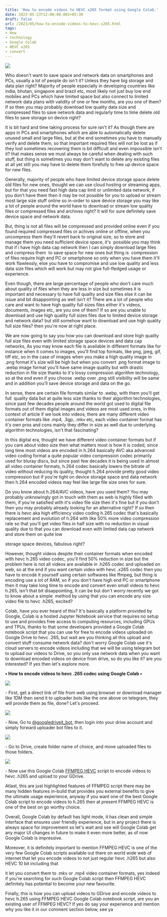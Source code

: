 ```yaml
---
title: 'How to encode videos to HEVC x265 format using Google Colab.'
date: 2023-05-23T12:00:00.001+05:30
draft: false
url: /2023/05/how-to-encode-videos-to-hevc-x265.html
tags: 
- How
- technology
- Google Colab
- HEVC x265
- convert
---
```


 [![](https://blogger.googleusercontent.com/img/a/AVvXsEgJfwATXg6WSJaCjm1PPVJcwBG6eBxs2bbcbC62Xp1UnAqA2itDj8yRRYvZaoKL35PGUA8YI1eFvC-eBrQN3gznXzIuyR70a7H1pJ1hvtM-kFHPogBd9fTuwwBORHneNRn_tcn1PsNMBuThdmOhQzfoeNbSbetrT5-U5lhzXe2CFAEY3QUopRBwSatiIhP7)](https://blogger.googleusercontent.com/img/a/AVvXsEgJfwATXg6WSJaCjm1PPVJcwBG6eBxs2bbcbC62Xp1UnAqA2itDj8yRRYvZaoKL35PGUA8YI1eFvC-eBrQN3gznXzIuyR70a7H1pJ1hvtM-kFHPogBd9fTuwwBORHneNRn_tcn1PsNMBuThdmOhQzfoeNbSbetrT5-U5lhzXe2CFAEY3QUopRBwSatiIhP7) 

  

Who doesn't want to save space and network data on smartphones and PCs, usually a lot of people do isn't it? Unless they have big storage and data plan right? Majority of people especially in developing countries like india, bhutan, singapore and brazil etc, most likely not just buy low end mobiles and PCs which have limited space but also connect to limited network data plans with validity of one or few months, are you one of them? If so then you may probably download low quality data size and compressed files to save network data and regularly time to time delete old files to save storage on device right? 

  

It is bit hard and time taking process for sure isn't it? As though there are apps in PCs and smartphones which are able to automatically delete unused small and large files, but at the end sometimes you have to manually verify and delete them, so that important required files will not be lost as if they lost sometimes recovering them is bit difficult and even impossible isn't it? that makes sense we must always be careful when dealing with such stuff, but thing is sometimes you may don't want to delete any existing files at all yet still you may have to delete them forefully to free up device space for new files.

  

Generally, majority of people who have limited device storage space delete old files for new ones, thought we can use cloud hosting or streaming apps, but for that you need fast high data cap limit or unlimited data network, if you don't have them then it may be not possible for you to upload or stream most large size stuff online so in-order to save device storage you may like a lot of people around the world have to download or stream low quality files or compressed files and archives right? It will for sure definitely save device space and network data.

  

But, thing is not all files will be compressed and provided online even if you found required compressed files or achives online or offline, when you uncompress them they'll revert back to original size, so to store and manage them you need sufficient device space, it's  possible you may think that if i have high data cap network then I can simply download large files and compress them  to save space for new ones but thing is  compression of files require high end PC or smartphone so only when you have them it'll work flawlessly, else you have to compromise and use low quality and less data size files which will work but may not give full-fledged usage or experience.

  

Even though, there are large percentage of people who don't care much about quality of files when they are less in size but sometimes it is important and necessary to have full quality and size files else it can be issue and bit disappointing as well isn't it? There are a lot of people who care and want to have high quality full sizes files either it's videos, documents, images etc, are you one of them? If so are you unable to download and use high quality full sizes files due to limited device storage and network data? but still somehow want to download and use high quality full size files? then you're now at right place.

  

We are now going to say you how you can download and store high quality full size files even with limited storage space devices and data cap networks, As you may know each file is available in different formats like for instance when it comes to images, you'll find top formats, like png, jpeg, gif, tiff etc, so in the case of images when you make a high quality image in .png format it's size will be high but when you convert .png format image to .webp image format you'll have same image quality but with drastic reduction in file size thanks to it's lossy compression algorithm technology, so at the end even if you choose .webp over .png still visibility will be same and in addition you'll save device storage and data on the go.

  

In sense, there are certain file formats similar to .webp, with them you'll get full  quality data but at quite less size thanks to their algorithm technologies, since past few decades people around the world got used to digital file formats out of them digital images and videos are most used ones, in this context of article if we look into videos, there are many different video container formats like .mp4, .3gp, .mkv etc, each video container format has it's own pros and cons mainly they differ in size as well due to underlying algorithm technologies, isn't that fascinating?

  

In this digital era, thought we have different video container formats but if you care about video size then what matters most is how it is coded, since long time most videos are encoded in h.264 basically AVC aka advanced video coding format a quite popular video compression codec primarily used for bluray discs, but since past few decades it is being used in almost all video container formats, h.264 codec basically lowers the bitrate of video without reducing its quality, thought h.264 provide pretty good video compression but if you're tight on device storage space and data network then h.264 encoded videos may feel like large file size ones for sure.

  

Do you know about h.264/AVC videos, have you used them? You may probably unknowingly got in touch with them as web is highly filled with them, if you're satisfied with it's video file size then it's fine but if you don't then you may probably already looking for an alternative right? If so then there is hevc aka high efficiency video coding h.265 codec that's basically replacement and evolution of h.264 with like 50% more video compression rate so that you'll get video files in half size with no reduction in visual quality due to that you can download even with limited data cap network and store them on quite low

storage space devices, fabulous right?  

  

However, thought videos despite their container formats when encoded with hevc h.265 video codec, you'll find 50% reduction in size but the problem here is not all videos are available in .h265 codec and uploaded on web, so at the end if you want certain video with hevc .x265 codec then you have to encode it yourself using certain softwares like ffmpeg, but thing is encoding use a lot of RAM, so if you don't have high end PC or smartphone then it may take long time to encode and convert even small videos to hevc h.265, isn't that bit disappointing, It can be but don't worry recently we got to know about a simple  method by using that you can encode any size video file to hevc .h265, excited?

  

Colab, have you ever heard of this? It's basically a platform provided by Google, Colab is a hosted Jupyter Notebook service that requires no setup to use and provides free access to computing resources, including GPUs and TPUs, thanks to that some developers provided a Google Colab notebook script that you can use for free to encode videos uploaded on Google Drive to hevc .265, but wait are you thinking all this upload and convert stuff consume network data? don't worry Google Colab use it's cloud servers to encode videos including that we will be using telegram bot to upload our videos to Drive, so you only use network data when you want to download encoded videos on device from drive, so do you like it? are you interested? If yes then let's explore more.

  

**• How to encode videos to hevc .265 codec using Google Colab •**

 **[![](https://blogger.googleusercontent.com/img/a/AVvXsEiaDWrocEbnPVZuOd3_4qPZf6_W-_88S5r4w9HjofXABegV-rc37FM6ahQVTXuWN526JlNuWYI6hXothbsA3Wfxx_C9NZ5R7ge6wCIfDu0dX1XzaRhfFNxXK1euUNKAVMB11LrY8B8hH3v2GIWbsJMR0Hg4MWMagDFUbmXnVOqJDgE9UySH3j0edG4D9Qok)](https://blogger.googleusercontent.com/img/a/AVvXsEiaDWrocEbnPVZuOd3_4qPZf6_W-_88S5r4w9HjofXABegV-rc37FM6ahQVTXuWN526JlNuWYI6hXothbsA3Wfxx_C9NZ5R7ge6wCIfDu0dX1XzaRhfFNxXK1euUNKAVMB11LrY8B8hH3v2GIWbsJMR0Hg4MWMagDFUbmXnVOqJDgE9UySH3j0edG4D9Qok)** 

\- First, get a direct link of file from web using browser or download manager like 1DM then send it to uploader bots like the one above on telegram, they will provide them as file, done? Let's proceed.

 **[![](https://blogger.googleusercontent.com/img/a/AVvXsEjUgKVJkfBQua8A8sLnFU_pw2zXp44F6ZEf0DrRqIz2MyP1HHjxHQXtYf-hb-ZOV4XGZ-VeIuKDL8a_ax8OjxchsXlzICc5uI1vX3A__91yqIf6Nn34X1dZmNPUrHPePXziRQtoLQ_fPMaaDJBhX0F7IThlfyG5fdj4mQIp8NRrh6bu6_xcROb50aVcUHm6)](https://blogger.googleusercontent.com/img/a/AVvXsEjUgKVJkfBQua8A8sLnFU_pw2zXp44F6ZEf0DrRqIz2MyP1HHjxHQXtYf-hb-ZOV4XGZ-VeIuKDL8a_ax8OjxchsXlzICc5uI1vX3A__91yqIf6Nn34X1dZmNPUrHPePXziRQtoLQ_fPMaaDJBhX0F7IThlfyG5fdj4mQIp8NRrh6bu6_xcROb50aVcUHm6)** 

\- Now, Go to [@googledriveit\_bot](http://t.me/googledriveit_bot), then login into your drive account and simply forward uploader bot files to it.

 **[![](https://blogger.googleusercontent.com/img/a/AVvXsEiHE1gbkwnrovVSlzlvsZrwSZzfIZxr3kyuijp0EKbBQJc0MRQr1xE5db7qz70JEelj7GtBC2fc_Zmuk5NAPU4LVakkw-jXcgQcrWKpaC__fwC_TOlGOBuVBlSN9BSwk7HtXyulVBjRJWSXnHtI3MwJdgoNAk_B8suIToBYukR0GfmJcDTv9c1M-e9WfucG)](https://blogger.googleusercontent.com/img/a/AVvXsEiHE1gbkwnrovVSlzlvsZrwSZzfIZxr3kyuijp0EKbBQJc0MRQr1xE5db7qz70JEelj7GtBC2fc_Zmuk5NAPU4LVakkw-jXcgQcrWKpaC__fwC_TOlGOBuVBlSN9BSwk7HtXyulVBjRJWSXnHtI3MwJdgoNAk_B8suIToBYukR0GfmJcDTv9c1M-e9WfucG)** 

\- Go to Drive, create folder name of choice, and move uploaded files to those folders.  

  

 [![](https://blogger.googleusercontent.com/img/a/AVvXsEh0IGF3X-y0UuIWtjdc2jg6s_671IE3vcy-qcDo2tBobH7z1M5wFihrT1z09HL1tYnWa-8A_wei4bHWAN-lmNBe9DVxJGcHzBwLdzyl3VfPudZUawz3N3f0xCGKv4oBut6NfK3Rmmw7ETCzLF2RAiI-diF42MEiJGiHvn5wxRPe7AMK4DLvu17jB0C7dwox)](https://blogger.googleusercontent.com/img/a/AVvXsEh0IGF3X-y0UuIWtjdc2jg6s_671IE3vcy-qcDo2tBobH7z1M5wFihrT1z09HL1tYnWa-8A_wei4bHWAN-lmNBe9DVxJGcHzBwLdzyl3VfPudZUawz3N3f0xCGKv4oBut6NfK3Rmmw7ETCzLF2RAiI-diF42MEiJGiHvn5wxRPe7AMK4DLvu17jB0C7dwox) 

  

  

\- Now use this Google Colab [FFMPEG HEVC](https://colab.research.google.com/github/Ptibouc77/FFMPEG-HEVC-AAC-Google-Colab/blob/master/FFMPEG_HEVC_AAC.ipynb) script to encode videos to hevc .h265 and upload to your GDrive.

  

Atlast, this are just highlighted features of FFMPEG script there may be many hidden features in-build that provides you external benefits to give the ultimate usage experience, anyway if you want one of the best Google Colab script to encode videos to h.265 then at present FFMPEG HEVC is one of the best on go worthy choice.

  

Overall, Google Colab by default has light mode, it has clean and simple interface that ensures user friendly experience, but in any project there is always space for improvement so let's wait and see will Google Colab get any major UI changes in future to make it even more better, as of now Google Colab is impressive.

  

Moreover, it is definitely important to mention FFMPEG HEVC is one of the very few Google Colab scripts available out there on world wide web of internet that let you encode videos to not just regular hevc .h265 but also HEVC 10 bit including that 

it let you convert them to .mkv or .mp4 video container formats, yes indeed if you're searching for such Google Colab script then FFMPEG HEVC definitely has potential to become your new favourite.

  

Finally, this is how you can upload videos to GDrive and encode videos to hevc h.265 using FFMPEG HEVC Google Colab notebook script, are you an existing user of FFMPEG HEVC? If yes do say your experience and mention why you like it in our comment section below, see ya